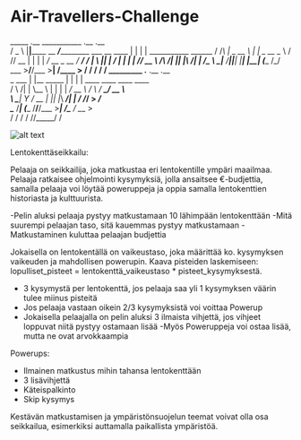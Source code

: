 # Air-Travellers-Challenge
 
   _____  .__         ___________                         .__  .__                       
  /  _  \ |__|______  \__    ___/___________ ___  __ ____ |  | |  |   ___________  ______
 /  /_\  \|  \_  __ \   |    |  \_  __ \__  \\  \/ // __ \|  | |  | _/ __ \_  __ \/  ___/
/    |    \  ||  | \/   |    |   |  | \// __ \\   /\  ___/|  |_|  |_\  ___/|  | \/\___ \ 
\____|__  /__||__|      |____|   |__|  (____  /\_/  \___  >____/____/\___  >__|  /____  >
        \/                                  \/          \/               \/           \/ 
             _________ .__           .__  .__                                            
             \_   ___ \|  |__ _____  |  | |  |   ____   ____    ____   ____              
             /    \  \/|  |  \\__  \ |  | |  | _/ __ \ /    \  / ___\_/ __ \             
             \     \___|   Y  \/ __ \|  |_|  |_\  ___/|   |  \/ /_/  >  ___/             
              \______  /___|  (____  /____/____/\___  >___|  /\___  / \___  >            
                     \/     \/     \/               \/     \//_____/      \/  


![alt text](https://i.insider.com/5ef120643f73704134751865?width=700)


Lentokenttäseikkailu:

Pelaaja on seikkailija, joka matkustaa eri lentokentille ympäri maailmaa. Pelaaja ratkaisee ohjelmointi kysymyksiä, jolla ansaitsee €-budjettia, samalla pelaaja voi löytää poweruppeja ja oppia samalla lentokenttien historiasta ja kulttuurista. 

-Pelin aluksi pelaaja pystyy matkustamaan 10 lähimpään lentokenttään
-Mitä suurempi pelaajan taso, sitä kauemmas pystyy matkustamaan
-Matkustaminen kuluttaa pelaajan budjettia

Jokaisella on lentokentällä on vaikeustaso, joka määrittää ko. kysymyksen vaikeuden ja mahdollisen powerupin. 
Kaava pisteiden laskemiseen: lopulliset_pisteet = lentokenttä_vaikeustaso * pisteet_kysymyksestä.
- 3 kysymystä per lentokenttä, jos pelaaja saa yli 1 kysymyksen väärin tulee miinus pisteitä
- Jos pelaaja vastaan oikein 2/3 kysymyksistä voi voittaa Powerup
- Jokaisella pelaajalla on pelin aluksi 3 ilmaista vihjettä, jos vihjeet loppuvat niitä pystyy ostamaan lisää
-Myös Poweruppeja voi ostaa lisää, mutta ne ovat arvokkaampia

Powerups:
- Ilmainen matkustus mihin tahansa lentokenttään
- 3 lisävihjettä
- Käteispalkinto
- Skip kysymys


Kestävän matkustamisen ja ympäristönsuojelun teemat voivat olla osa seikkailua, esimerkiksi auttamalla paikallista ympäristöä.

